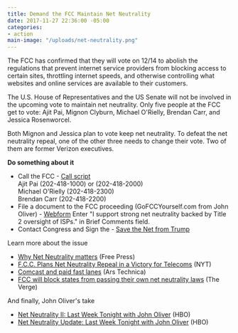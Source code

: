 ```yaml
---
title: Demand the FCC Maintain Net Neutrality
date: 2017-11-27 22:36:00 -05:00
categories:
- action
main-image: "/uploads/net-neutrality.png"
---
```


The FCC has confirmed that they will vote on 12/14 to abolish the regulations that prevent internet service providers from blocking access to certain sites, throttling internet speeds, and otherwise controlling what websites and online services are available to their customers.

The U.S. House of Representatives and the US Senate will not be involved in the upcoming vote to maintain net neutrality. Only five people at the FCC get to vote: Ajit Pai, Mignon Clyburn, Michael O'Rielly, Brendan Carr, and Jessica Rosenworcel.

Both Mignon and Jessica plan to vote keep net neutrality. To defeat the net neutrality repeal, one of the other three needs to change their vote. Two of them are former Verizon executives.

**Do something about it**
* Call the FCC - [Call script](http://bit.ly/2jOR6sE)
<BR>     Ajit Pai (202-418-1000) or (202-418-2000)
<BR>     Michael O'Rielly (202-418-2300)
<BR>     Brendan Carr (202-418-2200)
* File a document to the FCC proceeding (GoFCCYourself.com from John Oliver) - [Webform](http://bit.ly/2ps1o05) Enter "I support strong net neutrality backed by Title 2 oversight of ISPs." in Brief Comments field.
* Contact Congress and Sign the - [Save the Net from Trump](https://savethenetfromtrump.com/)

Learn more about the issue
* [Why Net Neutrality matters](http://bit.ly/2l6zvwd) (Free Press)
* [F.C.C. Plans Net Neutrality Repeal in a Victory for Telecoms](http://nyti.ms/2hJawLw) (NYT)
* [Comcast and paid fast lanes](http://bit.ly/2iXjkOF) (Ars Technica)
* [FCC will block states from passing their own net neutrality laws](http://bit.ly/2B5RoPj) (The Verge)

And finally, John Oliver's take
* [Net Neutrality II: Last Week Tonight with John Oliver](https://www.youtube.com/watch?v=92vuuZt7wak) (HBO)
* [Net Neutrality Update: Last Week Tonight with John Oliver](https://www.youtube.com/watch?v=qI5y-_sqJT0) (HBO)

